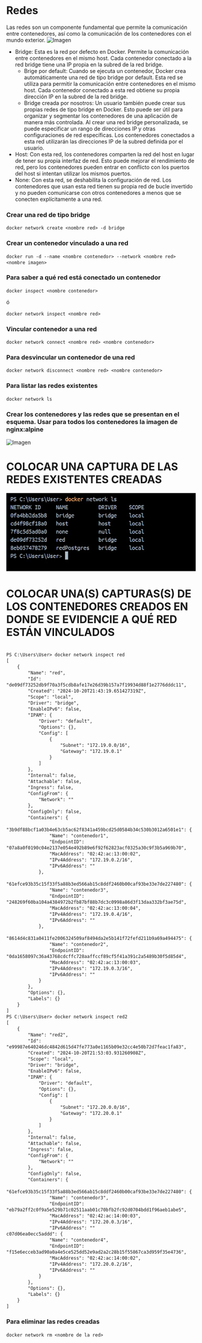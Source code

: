 # Redes
Las redes son un componente fundamental que permite la comunicación entre contenedores, así como la comunicación de los contenedores con el mundo exterior. 
![Imagen](img/redes.PNG)
- Bridge: Esta es la red por defecto en Docker. Permite la comunicación entre contenedores en el mismo host. Cada contenedor conectado a la red bridge tiene una IP propia en la subred de la red bridge.
    -  Brige por default: Cuando se ejecuta un contenedor, Docker crea automáticamente una red de tipo bridge por default. Esta red se utiliza para permitir la comunicación entre contenedores en el mismo host. Cada contenedor conectado a esta red obtiene su propia dirección IP en la subred de la red bridge.
    - Bridge creada por nosotros: Un usuario también puede crear sus propias redes de tipo bridge en Docker. Esto puede ser útil para organizar y segmentar los contenedores de una aplicación de manera más controlada. Al crear una red bridge personalizada, se puede especificar un rango de direcciones IP y otras configuraciones de red específicas. Los contenedores conectados a esta red utilizarán las direcciones IP de la subred definida por el usuario.
- Host: Con esta red, los contenedores comparten la red del host en lugar de tener su propia interfaz de red. Esto puede mejorar el rendimiento de red, pero los contenedores pueden entrar en conflicto con los puertos del host si intentan utilizar los mismos puertos.
- None: Con esta red, se deshabilita la configuración de red. Los contenedores que usan esta red tienen su propia red de bucle invertido y no pueden comunicarse con otros contenedores a menos que se conecten explícitamente a una red.

### Crear una red de tipo bridge

```
docker network create <nombre red> -d bridge
```

### Crear un contenedor vinculado a una red

```
docker run -d --name <nombre contenedor> --network <nombre red> <nombre imagen>
```

### Para saber a qué red está conectado un contenedor

```
docker inspect <nombre contenedor>
```
ó
```
docker network inspect <nombre red> 
```

### Vincular contenedor a una red
```
docker network connect <nombre red> <nombre contenedor>
```

### Para desvincular un contenedor de una red
```
docker network disconnect <nombre red> <nombre contenedor>
```

### Para listar las redes existentes
```
docker network ls
```

### Crear los contenedores y las redes que se presentan en el esquema. Usar para todos los contenedores la imagen de nginx:alpine

![Imagen](img/esquema-ejercicio-redes.PNG)

# COLOCAR UNA CAPTURA DE LAS REDES EXISTENTES CREADAS
![Imagen](img/redes.jpeg)

# COLOCAR UNA(S) CAPTURAS(S) DE LOS CONTENEDORES CREADOS EN DONDE SE EVIDENCIE A QUÉ RED ESTÁN VINCULADOS
````

PS C:\Users\User> docker network inspect red
[
    {
        "Name": "red",
        "Id": "de09df73252db9f70a3f5cdb8afe17e26d39b157a7f19934d88f1e2776dddc11",
        "Created": "2024-10-20T21:43:19.651427319Z",        
        "Scope": "local",
        "Driver": "bridge",
        "EnableIPv6": false,
        "IPAM": {
            "Driver": "default",
            "Options": {},
            "Config": [
                {
                    "Subnet": "172.19.0.0/16",
                    "Gateway": "172.19.0.1"
                }
            ]
        },
        "Internal": false,
        "Attachable": false,
        "Ingress": false,
        "ConfigFrom": {
            "Network": ""
        },
        "ConfigOnly": false,
        "Containers": {
            "3b9df88bcf1a03b4e63cb5ac62f8341a459bcd25d0584b34c530b3012a6501e1": {
                "Name": "contenedor1",
                "EndpointID": "07a8a0f0190c04e2137e054e492b89e6f92f62823acf0325a30c9f3b5a969b70",
                "MacAddress": "02:42:ac:13:00:02",
                "IPv4Address": "172.19.0.2/16",
                "IPv6Address": ""
            },
            "61efce93b35c15f33f5a88b3ed566ab15c8ddf2460b00caf93be33e7de227480": {
                "Name": "contenedor3",
                "EndpointID": "248269f60ba104a4384972b2fb87bf88b7dc3c0998a86d3f13daa332bf3ae75d",
                "MacAddress": "02:42:ac:13:00:04",
                "IPv4Address": "172.19.0.4/16",
                "IPv6Address": ""
            },
            "8614d4c831a0411fe2006324509af8494da2e5b141f72fefd211b9a69a494475": {
                "Name": "contenedor2",
                "EndpointID": "0da1658097c36a43768cdcffc728aaffccf89cf5f41a391c2a5489b30f5d85d4",
                "MacAddress": "02:42:ac:13:00:03",
                "IPv4Address": "172.19.0.3/16",
                "IPv6Address": ""
            }
        },
        "Options": {},
        "Labels": {}
    }
]
PS C:\Users\User> docker network inspect red2
[
    {
        "Name": "red2",
        "Id": "e99987e640246dc4842d615d47fe773a0e1165b09e32cc4e50b72d7feac1fa83",
        "Created": "2024-10-20T21:53:03.931260908Z",        
        "Scope": "local",
        "Driver": "bridge",
        "EnableIPv6": false,
        "IPAM": {
            "Driver": "default",
            "Options": {},
            "Config": [
                {
                    "Subnet": "172.20.0.0/16",
                    "Gateway": "172.20.0.1"
                }
            ]
        },
        "Internal": false,
        "Attachable": false,
        "Ingress": false,
        "ConfigFrom": {
            "Network": ""
        },
        "ConfigOnly": false,
        "Containers": {
            "61efce93b35c15f33f5a88b3ed566ab15c8ddf2460b00caf93be33e7de227480": {
                "Name": "contenedor3",
                "EndpointID": "eb79a2ff2c0f9a5e529b71c02511aab01c70bfb2fc92d0704bdd1f96aeb1abe5",
                "MacAddress": "02:42:ac:14:00:03",
                "IPv4Address": "172.20.0.3/16",
                "IPv6Address": ""
c07d06ea0ecc5addd": {
                "Name": "contenedor4",
                "EndpointID": "f15e6ecceb3ad90a0a4e5ce525dd52e9ad2a2c28b15f55867ca3d959f35e4736",
                "MacAddress": "02:42:ac:14:00:02",
                "IPv4Address": "172.20.0.2/16",
                "IPv6Address": ""
            }
        },
        "Options": {},
        "Labels": {}
    }
]

````

### Para eliminar las redes creadas
```
docker network rm <nombre de la red>
```

